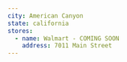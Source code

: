 ```yaml
---
city: American Canyon
state: california
stores:
  - name: Walmart - COMING SOON
    address: 7011 Main Street
---
```

